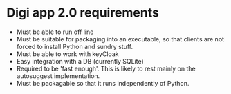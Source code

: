 # Digi app 2.0 requirements

- Must be able to run off line
- Must be suitable for packaging into an executable, so that clients are not forced to install Python and sundry stuff.
- Must be able to work with keyCloak
- Easy integration with a DB (currently SQLite)
- Required to be 'fast enough'. This is likely to rest mainly on the autosuggest implementation.
- Must be packagable so that it runs independently of Python.
